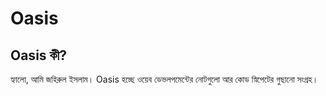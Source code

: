 # Oasis

## Oasis কী?

হ্যালো, আমি জহিরুল ইসলাম। Oasis হচ্ছে ওয়েব ডেভলপমেন্টের নোটগুলো আর কোড স্নিপেটের গুছানো সংগ্রহ। 

